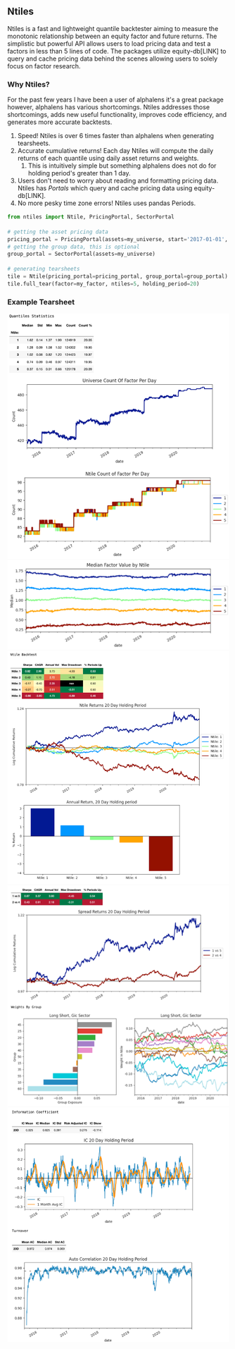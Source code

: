 ## Ntiles
Ntiles is a fast and lightweight quantile backtester aiming to measure the monotonic relationship between an
equity factor and future returns. The simplistic but powerful API allows users to load pricing data and test a factors 
in less than 5 lines of code. The packages utilize equity-db[LINK] to query and cache pricing data behind the scenes 
allowing users to solely focus on factor research.

### Why Ntiles?
For the past few years I have been a user of alphalens it's a great package however, alphalens has various 
shortcomings. Ntiles addresses those shortcomings, adds new useful functionality, improves code efficiency, and 
generates more accurate backtests. 


1) Speed! Ntiles is over 6 times faster than alphalens when generating tearsheets.
2) Accurate cumulative returns! Each day Ntiles will compute the daily returns of each quantile using daily asset
   returns and weights.
    1) This is intuitively simple but something alphalens does not do for holding period's greater than 1 day.
3) Users don't need to worry about reading and formatting pricing data. Ntiles has *Portals* which query and cache pricing data using
   equity-db[LINK].
4) No more pesky time zone errors! Ntiles uses pandas Periods.

```python
from ntiles import Ntile, PricingPortal, SectorPortal

# getting the asset pricing data
pricing_portal = PricingPortal(assets=my_universe, start='2017-01-01', end='2021-01-01')
# getting the group data, this is optional
group_portal = SectorPortal(assets=my_universe)

# generating tearsheets
tile = Ntile(pricing_portal=pricing_portal, group_portal=group_portal)
tile.full_tear(factor=my_factor, ntiles=5, holding_period=20)
```

### Example Tearsheet
![](ntiles/examples/inspection_1.png)
![](ntiles/examples/inspection_2.png)
![](ntiles/examples/return_1.png)
![](ntiles/examples/return_2.png)
![](ntiles/examples/ic_ac.png)